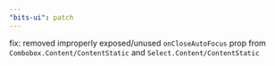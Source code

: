 ```yaml
---
"bits-ui": patch
---
```


fix: removed improperly exposed/unused `onCloseAutoFocus` prop from `Combobox.Content/ContentStatic` and `Select.Content/ContentStatic`
